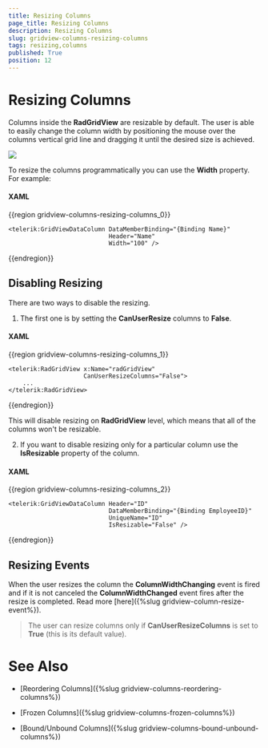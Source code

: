 ```yaml
---
title: Resizing Columns
page_title: Resizing Columns
description: Resizing Columns
slug: gridview-columns-resizing-columns
tags: resizing,columns
published: True
position: 12
---
```


# Resizing Columns

Columns inside the __RadGridView__ are resizable by default. The user is able to easily change the column width by positioning the mouse over the columns vertical grid line and dragging it until the desired size is achieved.

![](images/RadGridView_ResizingColumns_1.png)

To resize the columns programmatically you can use the __Width__ property. For example:

#### __XAML__

{{region gridview-columns-resizing-columns_0}}

	<telerik:GridViewDataColumn DataMemberBinding="{Binding Name}"
                                Header="Name"
                                Width="100" />
{{endregion}}

## Disabling Resizing

There are two ways to disable the resizing. 
1. The first one is by setting the __CanUserResize__ columns to __False__.

#### __XAML__

{{region gridview-columns-resizing-columns_1}}

	<telerik:RadGridView x:Name="radGridView"
	                     CanUserResizeColumns="False">
	    ...
	</telerik:RadGridView>
{{endregion}}

This will disable resizing on __RadGridView__ level, which means that all of the columns won't be resizable. 

2. If you want to disable resizing only for a particular column use the __IsResizable__ property of the column.

#### __XAML__

{{region gridview-columns-resizing-columns_2}}

	<telerik:GridViewDataColumn Header="ID"
                                DataMemberBinding="{Binding EmployeeID}"
                                UniqueName="ID" 
                                IsResizable="False" />
{{endregion}}

## Resizing Events

When the user resizes the column the __ColumnWidthChanging__ event is fired and if it is not canceled the __ColumnWidthChanged__ event fires after the resize is completed. Read more [here]({%slug gridview-column-resize-event%}).

>The user can resize columns only if __CanUserResizeColumns__ is set to __True__ (this is its default value).

# See Also

 * [Reordering Columns]({%slug gridview-columns-reordering-columns%})

 * [Frozen Columns]({%slug gridview-columns-frozen-columns%})

 * [Bound/Unbound Columns]({%slug gridview-columns-bound-unbound-columns%})
